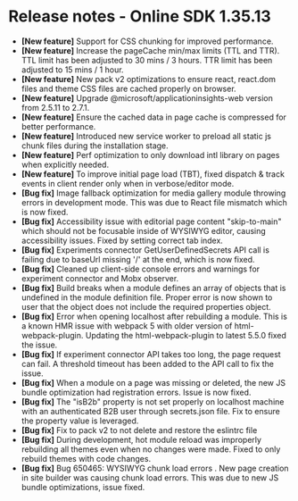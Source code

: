 # Release notes - Online SDK 1.35.13

* **[New feature]** Support for CSS chunking for improved performance.
* **[New feature]** Increase the pageCache min/max limits (TTL and TTR).  TTL limit has been adjusted to 30 mins / 3 hours.  TTR limit has been adjusted to 15 mins / 1 hour.
* **[New feature]** New pack v2 optimizations to ensure react, react.dom files and theme CSS files are cached properly on browser.
* **[New feature]** Upgrade @microsoft/applicationinsights-web version from 2.5.11 to 2.7.1.
* **[New feature]** Ensure the cached data in page cache is compressed for better performance.
* **[New feature]** Introduced new service worker to preload all static js chunk files during the installation stage.
* **[New feature]** Perf optimization to only download intl library on pages when explicitly needed.
* **[New feature]** To improve initial page load (TBT), fixed dispatch & track events in client render only when in verbose/editor mode.
* **[Bug fix]** Image fallback optimization for media gallery module throwing errors in development mode. This was due to React file mismatch which is now fixed.
* **[Bug fix]** Accessibility issue with editorial page content "skip-to-main" which should not be focusable inside of WYSIWYG editor, causing accessibility issues. Fixed by setting correct tab index.
* **[Bug fix]** Experiments connector GetUserDefinedSecrets API call is failing due to baseUrl missing '/' at the end, which is now fixed.
* **[Bug fix]** Cleaned up client-side console errors and warnings for experiment connector and Mobx observer.
* **[Bug fix]** Build breaks when a module defines an array of objects that is undefined in the module definition file.  Proper error is now shown to user that the object does not include the required properties object.
* **[Bug fix]** Error when opening localhost after rebuilding a module. This is a known HMR issue with webpack 5 with older version of html-webpack-plugin. Updating the html-webpack-plugin to latest 5.5.0 fixed the issue.
* **[Bug fix]** If experiment connector API takes too long, the page request can fail.  A threshold timeout has been added to the API call to fix the issue.
* **[Bug fix]** When a module on a page was missing or deleted, the new JS bundle optimization had registration errors.  Issue is now fixed.
* **[Bug fix]** The "isB2b" property is not set properly on localhost machine with an authenticated B2B user through secrets.json file. Fix to ensure the property value is leveraged.
* **[Bug fix]** Fix to pack v2 to not delete and restore the eslintrc file
* **[Bug fix]** During development, hot module reload was improperly rebuilding all themes even when no changes were made.  Fixed to only rebuild themes with code changes.
* **[Bug fix]** Bug 650465: WYSIWYG chunk load errors . New page creation in site builder was causing chunk load errors.  This was due to new JS bundle optimizations, issue fixed.

